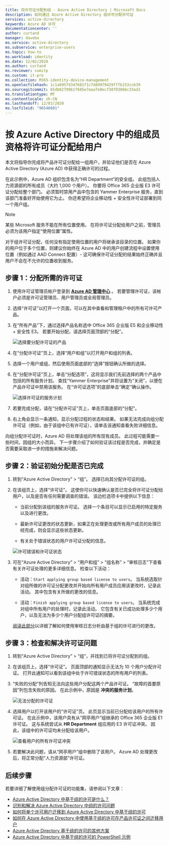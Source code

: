 ```yaml
---
title: 将许可证分配到组 - Azure Active Directory | Microsoft Docs
description: 如何通过 Azure Active Directory 组许可分配许可证
services: active-directory
keywords: Azure AD 许可
documentationcenter: ''
author: curtand
manager: daveba
ms.service: active-directory
ms.subservice: enterprise-users
ms.topic: how-to
ms.workload: identity
ms.date: 12/02/2020
ms.author: curtand
ms.reviewer: sumitp
ms.custom: it-pro
ms.collection: M365-identity-device-management
ms.openlocfilehash: 1c1a6957d347681f1c7dd9979429fffb153ccb39
ms.sourcegitcommit: 65db02799b1f685e7eaa7e0ecf38f03866c33ad1
ms.translationtype: MT
ms.contentlocale: zh-CN
ms.lasthandoff: 12/03/2020
ms.locfileid: "96546601"
---
```

# <a name="assign-licenses-to-users-by-group-membership-in-azure-active-directory"></a>按 Azure Active Directory 中的组成员资格将许可证分配给用户

本文将指导你完成将产品许可证分配给一组用户，并验证他们是否在 Azure Active Directory (Azure AD) 中获得正确许可的过程。

在此示例中，Azure AD 组织包含名为“HR Department”的安全组。 此组包括人力资源部的所有成员（大约 1,000 个用户）。 你要将 Office 365 企业版 E3 许可证分配给整个部门。 必须暂时禁用产品中包含的 Yammer Enterprise 服务，直到该部门准备好开始使用它为止。 你还希望将企业移动性 + 安全性许可证部署到同一个用户组。

> [!NOTE]
> 某些 Microsoft 服务不能在所有位置使用。 在将许可证分配给用户之前，管理员必须为该用户指定“使用位置”属性。
>
> 对于组许可证分配，任何没有指定使用位置的用户将继承该目录的位置。 如果你的用户位于多个位置，则建议你始终在 Azure AD 中的用户创建流程中设置使用位置（例如通过 AAD Connect 配置）- 这可确保许可证分配的结果始终正确并且用户不会在不允许的位置收到服务。

## <a name="step-1-assign-the-required-licenses"></a>步骤 1：分配所需的许可证

1. 使用许可证管理员帐户登录到 [**Azure AD 管理中心**](https://aad.portal.azure.com) 。 若要管理许可证，该帐户必须是许可证管理员、用户管理员或全局管理员。

1. 选择“许可证”以打开一个页面，可以在其中查看和管理租户中的所有可许可产品。

1. 在“所有产品”下，通过选择产品名称选中 Office 365 企业版 E5 和企业移动性 + 安全性 E3。 若要开始分配，请选择页面顶部的“分配”。

   ![选择要分配许可证的产品](./media/licensing-groups-assign/licenses-all-products-assign.png)
  
1. 在“分配许可证”页上，选择“用户和组”以打开用户和组的列表。 

1. 选择一个用户或组，然后使用页面底部的“选择”按钮确认所做的选择。

1. 在“分配许可证”页上，单击“分配选项”，这将显示我们先前选择的两个产品中包括的所有服务计划。  查找“Yammer Enterprise”并将设置为“关闭”，以便在产品许可证中禁用该服务。 在“许可证选项”的底部单击“确定”确认操作。 

   ![选择许可证的服务计划](./media/licensing-groups-assign/assignment-options.png)
  
1. 若要完成分配，请在“分配许可证”页上，单击页面底部的“分配”。

1. 右上角会显示一条通知，显示分配过程的状态和结果。 如果无法完成向组分配许可证（例如，由于该组中已有许可证），请单击该通知查看失败详细信息。

向组分配许可证时，Azure AD 将处理该组的所有现有成员。 此过程可能需要一些时间，因组的大小而异。 下一步骤介绍了如何验证该过程是否完成，并确定是否需要采取进一步的措施来解决问题。

## <a name="step-2-verify-that-the-initial-assignment-has-finished"></a>步骤 2：验证初始分配是否已完成

1. 转到“Azure Active Directory” > “组”。 选择已向其分配许可证的组。

1. 在该组页上，选择“许可证”。 这使你可以快速确认是否已完全将许可证分配给用户，以及是否有任何需要调查的错误。 该边栏选项卡中提供以下信息：

   - 当前分配到该组的服务许可证。 选择一个条目可以显示已启用的特定服务以及进行更改。

   - 最新许可证更改的状态更新，如果正在处理更改或所有用户成员的处理已经完成，则会显示这些状态更新。

   - 有关处于错误状态的用户许可证分配的信息。

   ![许可错误和许可证状态](./media/licensing-groups-assign/assignment-errors.png)

1. 可在“Azure Active Directory” > “用户和组” > “组名称” > “审核日志”下查看有关许可证处理的更多详细信息。 检查以下活动：

   - 活动：`Start applying group based license to users`。 当系统选取针对组所做的许可证分配更改并开始向所有用户成员应用该更改时，记录此活动。 其中包含有关所做的更改的信息。

   - 活动：`Finish applying group based license to users`。 当系统完成对组中所有用户的处理时，记录此活动。 它包含有关已成功处理多少个用户，以及无法为多少个用户分配组许可证的摘要。

   [阅读此部分](licensing-group-advanced.md#use-audit-logs-to-monitor-group-based-licensing-activity)以详细了解如何使用审核日志分析由基于组的许可进行的更改。

## <a name="step-3-check-for-license-problems-and-resolve-them"></a>步骤 3：检查和解决许可证问题

1. 转到“Azure Active Directory” > “组”，并找到已将许可证分配到的组。
1. 在该组页上，选择“许可证”。 页面顶部的通知显示无法为 10 个用户分配许可证。 打开此通知可以看到该组中处于许可错误状态的所有用户的列表。
1. “失败的分配”列告知无法向这些用户分配这两个产品许可证。 “故障的首要原因”列包含失败的原因。 在此示例中，原因是 **冲突的服务计划**。

   ![无法分配的许可证](./media/licensing-groups-assign/failed-assignments.png)

1. 选择用户以打开该用户的“许可证”页。 此页显示当前已分配给该用户的所有许可证。 在此示例中，该用户具有从“网亭用户”组继承的 Office 365 企业版 E1 许可证。 这与系统尝试从 **HR Department** 组应用的 E3 许可证冲突。 因此，该组中的许可证均未分配给该用户。

   ![查看用户的所有许可证冲突](./media/licensing-groups-assign/user-licence-conflicting-service-plans.png)

1. 若要解决此问题，请从“网亭用户”组中删除了该用户。 Azure AD 处理更改后，将正常分配“人力资源部”许可证。

## <a name="next-steps"></a>后续步骤

若要详细了解使用组分配许可证的功能集，请参阅以下文章：

- [Azure Active Directory 中基于组的许可是什么？](../fundamentals/active-directory-licensing-whatis-azure-portal.md?context=azure%2factive-directory%2fusers-groups-roles%2fcontext%2fugr-context)
- [识别和解决 Azure Active Directory 中组的许可问题](licensing-groups-resolve-problems.md)
- [如何将单个许可用户迁移到 Azure Active Directory 中基于组的许可](licensing-groups-migrate-users.md)
- [如何在 Azure Active Directory 中使用基于组的许可在产品许可证之间迁移用户](licensing-groups-change-licenses.md)
- [Azure Active Directory 基于组的许可的其他方案](licensing-group-advanced.md)
- [Azure Active Directory 中基于组的许可的 PowerShell 示例](licensing-ps-examples.md)